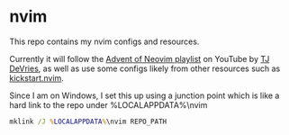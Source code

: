 # nvim

This repo contains my nvim configs and resources.

Currently it will follow the [Advent of Neovim playlist][1] on YouTube by [TJ DeVries][2],
as well as use some configs likely from other resources such as [kickstart.nvim][3].

Since I am on Windows, I set this up using a junction point which is like a hard link to the repo under %LOCALAPPDATA%\nvim

```cmd
mklink /J %LOCALAPPDATA%\nvim REPO_PATH
```

[1]: https://www.youtube.com/playlist?list=PLep05UYkc6wTyBe7kPjQFWVXTlhKeQejM
[2]: https://www.youtube.com/@teej_dv
[3]: https://github.com/nvim-lua/kickstart.nvim
